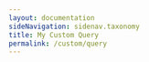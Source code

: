 ```yaml
---
layout: documentation
sideNavigation: sidenav.taxonomy
title: My Custom Query
permalink: /custom/query
---
```


<!-- load react -->
<script src="https://unpkg.com/react@16/umd/react.production.min.js"></script>
<script src="https://unpkg.com/react-dom@16/umd/react-dom.production.min.js"></script>

<div id="customQuery"></div>

<script>
'use strict';
const e = React.createElement;

class CustomQuery extends React.Component {
  constructor(props) {
    super(props);
    this.state = { loading: true, error: null, data: [] };
  }

  componentDidMount() {
    fetch('https://disscover.dissco.eu/api/digital-specimen/v1/10.3535/8RW-F8N-H0T')
      .then(res => res.json())
      .then(json => {
        this.setState({ data: json.results || json, loading: false });
      })
      .catch(err => {
        this.setState({ error: err.toString(), loading: false });
      });
  }

  render() {
    if (this.state.loading) return e('p', null, 'Loading…');
    if (this.state.error) return e('p', null, 'Error: ' + this.state.error);

    return e('ul', null,
      this.state.data.map((item, i) =>
        e('li', { key: i }, JSON.stringify(item))
      )
    );
  }
}
const domContainer = document.querySelector('#customQuery');
ReactDOM.render(e(CustomQuery), domContainer);
</script>
